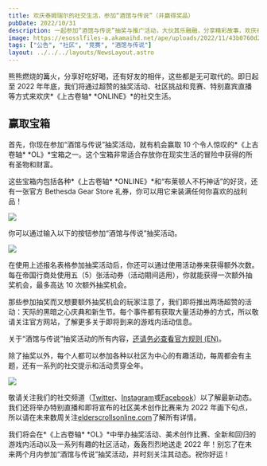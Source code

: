 ```yaml
---
title: 欢庆泰姆瑞尔的社交生活，参加“酒馆与传说”（并赢得奖品）
pubDate: 2022/10/31
description: 一起参加“酒馆与传说”抽奖与推广活动，大伙其乐融融，分享精彩故事，欢庆泰姆瑞尔的社交生活！
image: https://esosslfiles-a.akamaihd.net/ape/uploads/2022/11/43b0760d2fa4c90b33f89aa0fa1eb06d.jpg
tags: ["公告", "社区", "竞赛", "酒馆与传说"]
layout: ../../../layouts/NewsLayout.astro
---
```


熊熊燃烧的篝火，分享好吃好喝，还有好友的相伴，这些都是无可取代的。即日起至 2022 年年底，我们将通过超赞的抽奖活动、社区挑战和竞赛、特别嘉宾直播等方式来欢庆*《上古卷轴* *ONLINE》*的社交生活。

## 赢取宝箱

首先，你现在参加“酒馆与传说”抽奖活动，就有机会赢取 10 个令人惊叹的*《上古卷轴* *OL》*宝箱之一。这个宝箱非常适合存放你在现实生活的冒险中获得的所有圣物和财富。

这些宝箱内包括各种*《上古卷轴* *ONLINE》*和“布莱顿人不朽神话”的好货，还有一张官方 Bethesda Gear Store 礼券，你可以用它来装满任何你喜欢的战利品！

![](https://esosslfiles-a.akamaihd.net/ape/uploads/2022/10/d5d8cdbecdc2a43ab95c7beb1864cc67.jpg)

你可以通过输入以下的按钮参加“酒馆与传说”抽奖活动。

![](null)

在使用上述报名表格参加抽奖活动后，你还可以通过使用活动券来获得额外次数。每在帝国行商处使用五（5）张活动券（活动期间适用），你就能获得一次额外抽奖机会，最多高达 10 次额外抽奖机会。

那些参加抽奖而又想要额外抽奖机会的玩家注意了，我们即将推出两场超赞的活动：天际的黑暗之心庆典和新生节。每个事件都有获取大量活动券的方式，所以敬请关注官方网站，了解更多关于即将到来的游戏内活动信息。

关于“酒馆与传说”抽奖活动的所有内容，[还请务必查看官方规则 (EN)](https://woobox.com/d3a52j/rules)。

除了抽奖以外，每个人都可以参加各种以社区为中心的有趣活动，每周都会有主题，还有一系列的社交提示和活动贯穿全年。

![](https://esosslfiles-a.akamaihd.net/ape/uploads/2022/10/cecb7874aaa7e3c57f7640ef0a95d335.jpg)

敬请关注我们的社交频道（[Twitter](https://twitter.com/TESOnline)、[Instagram](https://www.instagram.com/elderscrollsonline/)或[Facebook](https://www.facebook.com/ElderScrollsOnline)）以了解最新动态。我们还将举办特别直播和即将宣布的社区美术创作比赛来为
2022 年画下句点，所以请在未来数周关注[elderscrollsonline.com](https://www.elderscrollsonline.com/)了解所有详情。

我们将会在*《上古卷轴* *OL》*中举办抽奖活动、美术创作比赛、全新和回归的游戏内活动以及一系列有趣的社区活动，轰轰烈烈地送走 2022 年！别忘了在未来两个月内参加“酒馆与传说”抽奖活动，并时刻关注其动态。祝你好运！
